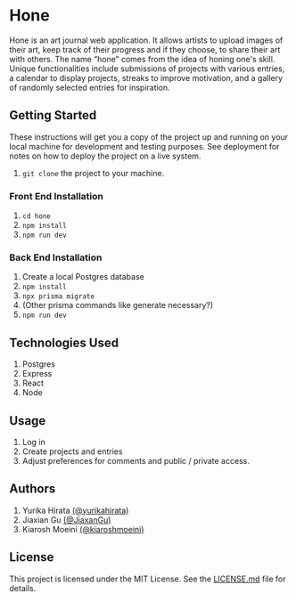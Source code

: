 # Hone

Hone is an art journal web application. It allows artists to upload images of their art, keep track of their progress and if they choose, to share their art with others. The name “hone” comes from the idea of honing one's skill.  Unique functionalities include submissions of projects with various entries, a calendar to display projects, streaks to improve motivation, and a gallery of randomly selected entries for inspiration.

## Getting Started

These instructions will get you a copy of the project up and running on your local machine for development and testing purposes. See deployment for notes on how to deploy the project on a live system.

1.  ```git clone``` the project to your machine.

### Front End Installation

1. ```cd hone```
2.  ```npm install```
3.  ```npm run dev```

### Back End Installation

1.  Create a local Postgres database 
2.  ```npm install```
3.  ```npx prisma migrate```
4.  (Other prisma commands like generate necessary?)
5.  ```npm run dev```    
## Technologies Used

1. Postgres
2. Express
3. React
4. Node

## Usage

1. Log in
2. Create projects and entries
3. Adjust preferences for comments and public / private access.

## Authors

1.  Yurika Hirata [(@yurikahirata)](https://github.com/yurikahirata)
2.  Jiaxian Gu [(@JiaxanGu)](https://github.com/JiaxianGu)
3.  Kiarosh Moeini [(@kiaroshmoeini)](https://github.com/kiaroshmoeini)

## License

This project is licensed under the MIT License.  See the [LICENSE.md](https://github.com/hone-art/.github/blob/main/LICENSE) file for details.
